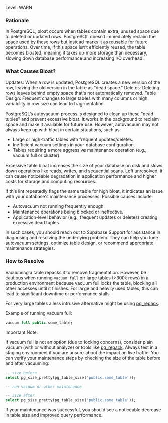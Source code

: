 Level: WARN

### Rationale
In PostgreSQL, bloat occurs when tables contain extra, unused space due to deleted or updated rows. PostgreSQL doesn’t immediately reclaim the space used by these rows but instead marks it as reusable for future operations. Over time, if this space isn’t efficiently reused, the table becomes bloated, meaning it takes up more storage than necessary, slowing down database performance and increasing I/O overhead.

### What Causes Bloat?

Updates: When a row is updated, PostgreSQL creates a new version of the row, leaving the old version in the table as "dead space."
Deletes: Deleting rows leaves behind empty space that’s not automatically removed.
Table Design: Frequent changes to large tables with many columns or high variability in row size can lead to fragmentation.

PostgreSQL’s autovacuum process is designed to clean up these "dead tuples" and prevent excessive bloat. It works in the background to reclaim space and make it available for future use. However, autovacuum may not always keep up with bloat in certain situations, such as:

- Large or high-traffic tables with frequent updates/deletes.
- Inefficient vacuum settings in your database configuration.
- Tables requiring a more aggressive maintenance operation (e.g., vacuum full or cluster).

Excessive table bloat increases the size of your database on disk and slows down operations like reads, writes, and sequential scans. Left unresolved, it can cause noticeable degradation in application performance and higher costs for storage and computing resources.

If this lint repeatedly flags the same table for high bloat, it indicates an issue with your database's maintenance processes. Possible causes include:

- Autovacuum not running frequently enough.
- Maintenance operations being blocked or ineffective.
- Application-level behavior (e.g., frequent updates or deletes) creating excessive dead tuples.

In such cases, you should reach out to Supabase Support for assistance in diagnosing and resolving the underlying problem. They can help you tune autovacuum settings, optimize table design, or recommend appropriate maintenance strategies.

### How to Resolve

Vacuuming a table repacks it to remove fragmentation. However, be cautious when running `vacuum full` on large tables (>300k rows) in a production environment because vacuum full locks the table, blocking all other accesses until it finishes.
For large and heavily used tables, this can lead to significant downtime or performance stalls.

For very large tables a less intrusive alternative might be using [pg_repack](https://supabase.com/docs/guides/database/extensions/pg_repack).

Example of running vacuum full:

```sql
vacuum full public.some_table;
```

Important Note:

If vacuum full is not an option (due to locking concerns), consider plain vacuum (with or without analyze) or tools like [pg_repack](https://supabase.com/docs/guides/database/extensions/pg_repack).
Always test in a staging environment if you are unsure about the impact on live traffic.
You can verify your maintenance steps by checking the size of the table before and after vacuuming:

```sql
-- size before
select pg_size_pretty(pg_table_size('public.some_table'));

-- run vacuum or other maintenance

-- size after
select pg_size_pretty(pg_table_size('public.some_table'));
```

If your maintenance was successful, you should see a noticeable decrease in table size and improved query performance.